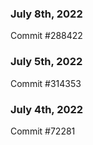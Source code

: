 ### July 8th, 2022

Commit #288422

### July 5th, 2022

Commit #314353


### July 4th, 2022

Commit #72281
